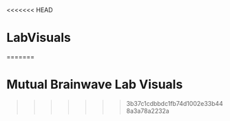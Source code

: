 <<<<<<< HEAD
# LabVisuals
=======
# Mutual Brainwave Lab Visuals
>>>>>>> 3b37c1cdbbdc1fb74d1002e33b448a3a78a2232a
